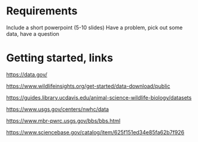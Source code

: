 # Requirements 
Include a short powerpoint (5-10 slides)
Have a problem, pick out some data, have a question 
# Getting started, links 
https://data.gov/ 

https://www.wildlifeinsights.org/get-started/data-download/public 

https://guides.library.ucdavis.edu/animal-science-wildlife-biology/datasets 

https://www.usgs.gov/centers/nwhc/data 

https://www.mbr-pwrc.usgs.gov/bbs/bbs.html 

https://www.sciencebase.gov/catalog/item/625f151ed34e85fa62b7f926